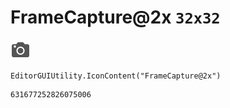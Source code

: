# FrameCapture@2x `32x32`
<img src="/img/FrameCapture@2x.png" width=32 height=32>

``` CSharp
EditorGUIUtility.IconContent("FrameCapture@2x")
```
```
631677252826075006
```

